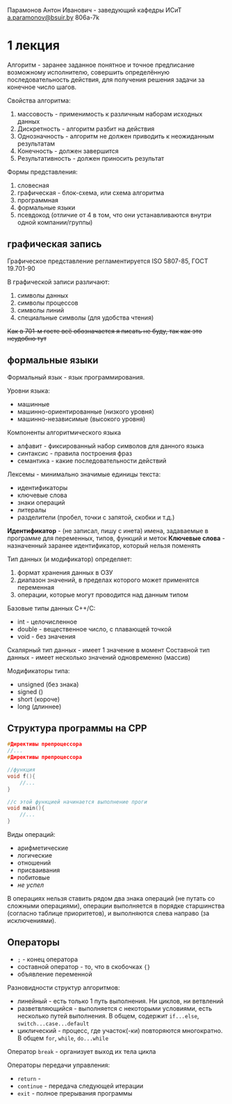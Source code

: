 Парамонов Антон Иванович - заведующий кафедры ИСиТ
a.paramonov@bsuir.by
806a-7k

# 1 лекция

Алгоритм - заранее заданное понятное и точное предписание возможному исполнителю, совершить определённую последовательность действия, для получения решения задачи за конечное число шагов.

Свойства алгоритма:

1. массовость - применимость к различным наборам исходных данных
2. Дискретность - алгоритм разбит на действия
3. Однозначность - алгоритм не должен приводить к неожиданным результатам
4. Конечность - должен завершится
5. Результативность - должен приносить результат

Формы представления:

1. словесная
2. графическая - блок-схема, или схема алгоритма
3. программная
4. формальные языки
5. псевдокод (отличие от 4 в том, что они устанавливаются внутри одной компании/группы)

## графическая запись

Графическое представление регламентируется ISO 5807-85, ГОСТ 19.701-90

В графической записи различают:

1. символы данных
2. символы процессов
3. символы линий
4. специальные символы (для удобства чтения)

~~Как в 701-м госте всё обозначается я писать не буду, так как это неудобно тут~~

## формальные языки

Формальный язык - язык программирования.

Уровни языка:

- машинные
- машинно-ориентированные (низкого уровня)
- машинно-независимые (высокого уровня)

Компоненты алгоритмического языка

- алфавит - фиксированный набор символов для данного языка
- синтаксис - правила построения фраз
- семантика - какие последовательности действий

Лексемы - минимально значимые единицы текста:

- идентификаторы
- ключевые слова
- знаки операций
- литералы
- разделители (пробел, точки с запятой, скобки и т.д.)

**Идентификатор** - (не записал, пишу с инета) имена, задаваемые в программе для переменных, типов, функций и меток
**Ключевые слова** - назначенный заранее идентификатор, который нельзя поменять

Тип данных (и модификатор) определяет:

1. формат хранения данных в ОЗУ
2. диапазон значений, в пределах которого может применятся переменная
3. операции, которые могут проводится над данным типом

Базовые типы данных C++/C:

- int - целочисленное
- double - вещественное число, с плавающей точкой
- void - без значения

Скалярный тип данных - имеет 1 значение в момент
Составной тип данных - имеет несколько значений одновременно (массив)

Модификаторы типа:

- unsigned (без знака)
- signed ()
- short (короче)
- long (длиннее)

## Структура программы на CPP

```cpp
#Директивы препроцессора
//...
#Директивы препроцессора

//функция
void f(){
    //...
}

//с этой функцией начинается выполнение проги
void main(){
    //...
}
```

Виды операций:

- арифметические
- логические
- отношений
- присваивания
- побитовые
- _не успел_

В операциях нельзя ставить рядом два знака операций (не путать со сложными операциями), операции выполняется в порядке старшинства (согласно таблице приоритетов), и выполняются слева направо (за исключениями).

## Операторы

- `;` - конец оператора
- составной оператор - то, что в скобочках `{}`
- объявление переменной

Разновидности структур алгоритмов:

- линейный - есть только 1 путь выполнения. Ни циклов, ни ветвлений
- разветвляющийся - выполняется с некоторыми условиями, есть несколько путей выполнения. В общем, содержит `if...else`, `switch...case...default`
- циклический - процесс, где участок(-ки) повторяются многократно. В общем `for`, `while`, `do...while`

Оператор `break` - организует выход их тела цикла

Операторы передачи управления:
- `return` - 
- `continue` - передача следующей итерации
- `exit` - полное прерывания программы
